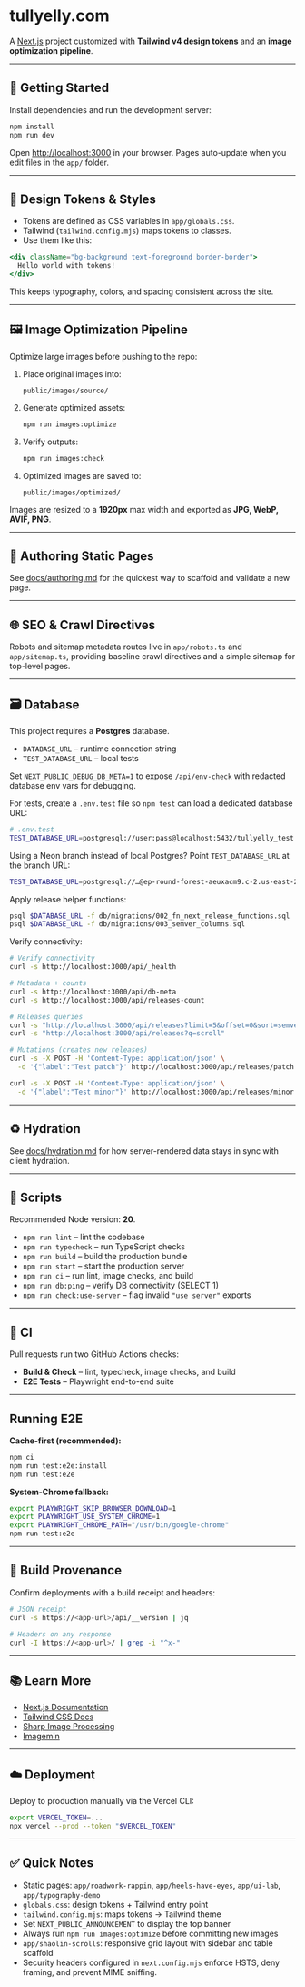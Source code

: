 # tullyelly.com

A [Next.js](https://nextjs.org) project customized with **Tailwind v4 design tokens** and an **image optimization pipeline**.

---

## 🚀 Getting Started

Install dependencies and run the development server:

```bash
npm install
npm run dev
```

Open [http://localhost:3000](http://localhost:3000) in your browser.
Pages auto-update when you edit files in the `app/` folder.

---

## 🎨 Design Tokens & Styles

* Tokens are defined as CSS variables in `app/globals.css`.
* Tailwind (`tailwind.config.mjs`) maps tokens to classes.
* Use them like this:

```jsx
<div className="bg-background text-foreground border-border">
  Hello world with tokens!
</div>
```

This keeps typography, colors, and spacing consistent across the site.

---

## 🖼️ Image Optimization Pipeline

Optimize large images before pushing to the repo:

1. Place original images into:

   ```
   public/images/source/
   ```

2. Generate optimized assets:

   ```bash
   npm run images:optimize
   ```

3. Verify outputs:

   ```bash
   npm run images:check
   ```

4. Optimized images are saved to:

   ```
   public/images/optimized/
   ```

Images are resized to a **1920px** max width and exported as **JPG, WebP, AVIF, PNG**.

---

## 📝 Authoring Static Pages

See [docs/authoring.md](docs/authoring.md) for the quickest way to scaffold and validate a new page.

---

## 🌐 SEO & Crawl Directives

Robots and sitemap metadata routes live in `app/robots.ts` and `app/sitemap.ts`, providing baseline crawl directives and a simple sitemap for top-level pages.

---

## 🗃️ Database

This project requires a **Postgres** database.

- `DATABASE_URL` – runtime connection string
- `TEST_DATABASE_URL` – local tests

Set `NEXT_PUBLIC_DEBUG_DB_META=1` to expose `/api/env-check` with redacted database env vars for debugging.

For tests, create a `.env.test` file so `npm test` can load a dedicated database URL:

```bash
# .env.test
TEST_DATABASE_URL=postgresql://user:pass@localhost:5432/tullyelly_test
```

Using a Neon branch instead of local Postgres? Point `TEST_DATABASE_URL` at the branch URL:

```bash
TEST_DATABASE_URL=postgresql://…@ep-round-forest-aeuxacm9.c-2.us-east-2.aws.neon.tech/tullyelly_db?sslmode=require&channel_binding=require
```

Apply release helper functions:

```bash
psql $DATABASE_URL -f db/migrations/002_fn_next_release_functions.sql
psql $DATABASE_URL -f db/migrations/003_semver_columns.sql
```

Verify connectivity:

```bash
# Verify connectivity
curl -s http://localhost:3000/api/_health

# Metadata + counts
curl -s http://localhost:3000/api/db-meta
curl -s http://localhost:3000/api/releases-count

# Releases queries
curl -s "http://localhost:3000/api/releases?limit=5&offset=0&sort=semver:desc"
curl -s "http://localhost:3000/api/releases?q=scroll"

# Mutations (creates new releases)
curl -s -X POST -H 'Content-Type: application/json' \
  -d '{"label":"Test patch"}' http://localhost:3000/api/releases/patch

curl -s -X POST -H 'Content-Type: application/json' \
  -d '{"label":"Test minor"}' http://localhost:3000/api/releases/minor
```

---

## ♻️ Hydration

See [docs/hydration.md](docs/hydration.md) for how server-rendered data stays in sync with client hydration.

---

## 📜 Scripts

Recommended Node version: **20**.

* `npm run lint` – lint the codebase
* `npm run typecheck` – run TypeScript checks
* `npm run build` – build the production bundle
* `npm run start` – start the production server
* `npm run ci` – run lint, image checks, and build
* `npm run db:ping` – verify DB connectivity (SELECT 1)
* `npm run check:use-server` – flag invalid `"use server"` exports

---

## 🧪 CI

Pull requests run two GitHub Actions checks:

- **Build & Check** – lint, typecheck, image checks, and build
- **E2E Tests** – Playwright end-to-end suite

---

## Running E2E

**Cache-first (recommended):**

```bash
npm ci
npm run test:e2e:install
npm run test:e2e
```

**System-Chrome fallback:**

```bash
export PLAYWRIGHT_SKIP_BROWSER_DOWNLOAD=1
export PLAYWRIGHT_USE_SYSTEM_CHROME=1
export PLAYWRIGHT_CHROME_PATH="/usr/bin/google-chrome"
npm run test:e2e
```

---

## 🔏 Build Provenance

Confirm deployments with a build receipt and headers:

```bash
# JSON receipt
curl -s https://<app-url>/api/__version | jq

# Headers on any response
curl -I https://<app-url>/ | grep -i "^x-"
```

---

## 📚 Learn More

* [Next.js Documentation](https://nextjs.org/docs)
* [Tailwind CSS Docs](https://tailwindcss.com/docs)
* [Sharp Image Processing](https://sharp.pixelplumbing.com/)
* [Imagemin](https://github.com/imagemin/imagemin)

---

## ☁️ Deployment

Deploy to production manually via the Vercel CLI:

```bash
export VERCEL_TOKEN=...
npx vercel --prod --token "$VERCEL_TOKEN"
```

---

## ✅ Quick Notes

* Static pages: `app/roadwork-rappin`, `app/heels-have-eyes`, `app/ui-lab`, `app/typography-demo`
* `globals.css`: design tokens + Tailwind entry point
* `tailwind.config.mjs`: maps tokens → Tailwind theme
* Set `NEXT_PUBLIC_ANNOUNCEMENT` to display the top banner
* Always run `npm run images:optimize` before committing new images
* `app/shaolin-scrolls`: responsive grid layout with sidebar and table scaffold
* Security headers configured in `next.config.mjs` enforce HSTS, deny framing, and prevent MIME sniffing.
